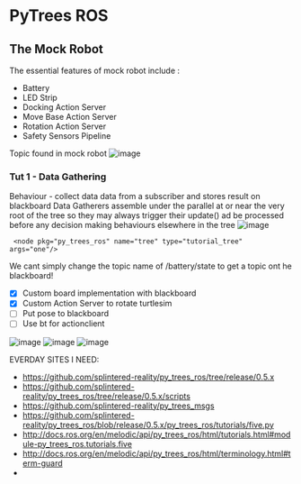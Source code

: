 # PyTrees ROS

## The Mock Robot
The essential features of mock robot include :
- Battery
- LED Strip
- Docking Action Server
- Move Base Action Server
- Rotation Action Server
- Safety Sensors Pipeline

Topic found in mock robot
![image](https://user-images.githubusercontent.com/64950661/146653146-00633c47-c9e3-4288-96b1-ed8c6b848b72.png)


### Tut 1 - Data Gathering
Behaviour - collect data data from a subscriber and stores result on blackboard
Data Gatherers assemble under the parallel at or near the very root of the tree so they may always trigger their update() ad be processed before any decision making behaviours elsewhere in the tree
![image](https://user-images.githubusercontent.com/64950661/146667184-4ae3dc56-488d-4df3-9b24-25db98fdb509.png)

```
 <node pkg="py_trees_ros" name="tree" type="tutorial_tree" args="one"/>
 ```
 We cant simply change the topic name of /battery/state to get a topic ont he blackboard!
 
- [x] Custom board implementation with blackboard
- [x] Custom Action Server to rotate turtlesim
- [ ] Put pose to blackboard
- [ ] Use bt for actionclient
 
![image](https://user-images.githubusercontent.com/64950661/147006081-2fb45bed-7f13-409d-bc0a-f83dd6ba9377.png)
![image](https://user-images.githubusercontent.com/64950661/147006117-3b213334-28f8-41dc-86c3-5c91a06848a8.png)
![image](https://user-images.githubusercontent.com/64950661/147008358-ed17c1aa-bd31-462a-bba3-b7a4574d872d.png)

EVERDAY SITES I NEED:
* https://github.com/splintered-reality/py_trees_ros/tree/release/0.5.x
* https://github.com/splintered-reality/py_trees_ros/tree/release/0.5.x/scripts
* https://github.com/splintered-reality/py_trees_msgs
* https://github.com/splintered-reality/py_trees_ros/blob/release/0.5.x/py_trees_ros/tutorials/five.py
* http://docs.ros.org/en/melodic/api/py_trees_ros/html/tutorials.html#module-py_trees_ros.tutorials.five
* http://docs.ros.org/en/melodic/api/py_trees_ros/html/terminology.html#term-guard
* 
